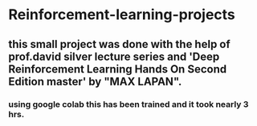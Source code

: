 # Reinforcement-learning-projects
## this small project was done with the help of prof.david silver lecture series and 'Deep Reinforcement Learning Hands On Second Edition master'  by "MAX LAPAN".
### using google colab this has been trained and it took nearly 3 hrs.
